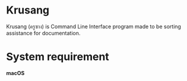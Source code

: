 # Krusang

Krusang (ครูซาง) is Command Line Interface program made to be sorting assistance for documentation.

# System requirement

**macOS**